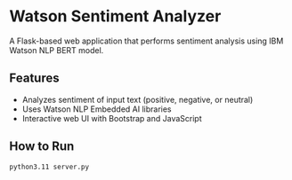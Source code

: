 # Watson Sentiment Analyzer

A Flask-based web application that performs sentiment analysis using IBM Watson NLP BERT model.

##  Features

- Analyzes sentiment of input text (positive, negative, or neutral)
- Uses Watson NLP Embedded AI libraries
- Interactive web UI with Bootstrap and JavaScript

##  How to Run

```bash
python3.11 server.py
